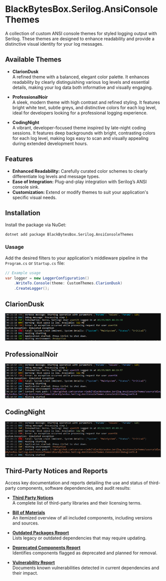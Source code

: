 # BlackBytesBox.Serilog.AnsiConsoleThemes

A collection of custom ANSI console themes for styled logging output with Serilog. These themes are designed to enhance readability and provide a distinctive visual identity for your log messages.

## Available Themes

- **ClarionDusk**  
  A refined theme with a balanced, elegant color palette. It enhances readability by clearly distinguishing various log levels and essential details, making your log data both informative and visually engaging.

- **ProfessionalNoir**  
  A sleek, modern theme with high contrast and refined styling. It features bright white text, subtle greys, and distinctive colors for each log level, ideal for developers looking for a professional logging experience.

- **CodingNight**  
  A vibrant, developer-focused theme inspired by late-night coding sessions. It features deep backgrounds with bright, contrasting colors for each log level, making logs easy to scan and visually appealing during extended development hours.

## Features

- **Enhanced Readability:** Carefully curated color schemes to clearly differentiate log levels and message types.
- **Ease of Integration:** Plug-and-play integration with Serilog’s ANSI console sink.
- **Customization:** Extend or modify themes to suit your application's specific visual needs.

## Installation

Install the package via NuGet:

```shell
dotnet add package BlackBytesBox.Serilog.AnsiConsoleThemes
```

### Uasage

Add the desired filters to your application's middleware pipeline in the `Program.cs` or `Startup.cs` file:

```csharp
// Example usage
var logger = new LoggerConfiguration()
    .WriteTo.Console(theme: CustomThemes.ClarionDusk)
    .CreateLogger();
```

## ClarionDusk

![image](https://raw.githubusercontent.com/carsten-riedel/BlackBytesBox.Serilog.AnsiConsoleThemes/refs/heads/main/resources/repository/ClarionDusk.png)

## ProfessionalNoir

![image](https://raw.githubusercontent.com/carsten-riedel/BlackBytesBox.Serilog.AnsiConsoleThemes/refs/heads/main/resources/repository/ProfessionalNoir.png)

## CodingNight

![image](https://raw.githubusercontent.com/carsten-riedel/BlackBytesBox.Serilog.AnsiConsoleThemes/refs/heads/main/resources/repository/CodeingNight.png)



## Third-Party Notices and Reports

Access key documentation and reports detailing the use and status of third-party components, software dependencies, and audit results:

- **[Third Party Notices](https://github.com/carsten-riedel/BlackBytesBox.Serilog.AnsiConsoleThemes/blob/main/docs/production/ReportThirdPartyNotices.txt)**\
  A complete list of third-party libraries and their licensing terms.

- **[Bill of Materials](https://github.com/carsten-riedel/BlackBytesBox.Serilog.AnsiConsoleThemes/blob/main/docs/production/ReportBillOfMaterials.md)**\
  An itemized overview of all included components, including versions and sources.

- **[Outdated Packages Report](https://github.com/carsten-riedel/BlackBytesBox.Serilog.AnsiConsoleThemes/blob/main/docs/production/ReportOutdated.md)**\
  Lists legacy or outdated dependencies that may require updating.

- **[Deprecated Components Report](https://github.com/carsten-riedel/BlackBytesBox.Serilog.AnsiConsoleThemes/blob/main/docs/production/ReportDeprecated.md)**\
  Identifies components flagged as deprecated and planned for removal.

- **[Vulnerability Report](https://github.com/carsten-riedel/BlackBytesBox.Serilog.AnsiConsoleThemes/blob/main/docs/production/ReportVulnerabilities.md)**\
  Documents known vulnerabilities detected in current dependencies and their impact.
